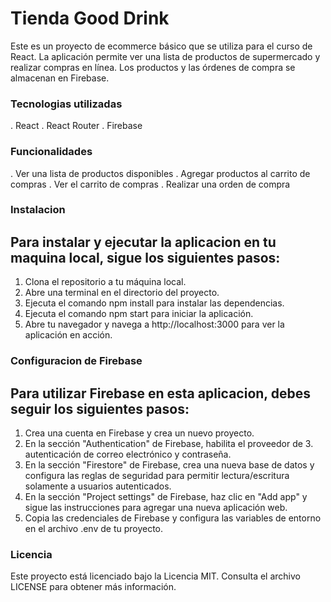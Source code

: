 # Tienda Good Drink

Este es un proyecto de ecommerce básico que se utiliza para el curso de React. La aplicación permite ver una lista de productos de supermercado y realizar compras en línea. Los productos y las órdenes de compra se almacenan en Firebase.

### Tecnologias utilizadas

. React
. React Router
. Firebase

### Funcionalidades

. Ver una lista de productos disponibles
. Agregar productos al carrito de compras
. Ver el carrito de compras
. Realizar una orden de compra

### Instalacion

## Para instalar y ejecutar la aplicacion en tu maquina local, sigue los siguientes pasos:

1. Clona el repositorio a tu máquina local.
2. Abre una terminal en el directorio del proyecto.
3. Ejecuta el comando npm install para instalar las dependencias.
4. Ejecuta el comando npm start para iniciar la aplicación.
5. Abre tu navegador y navega a http://localhost:3000 para ver la aplicación en acción.

### Configuracion de Firebase

## Para utilizar Firebase en esta aplicacion, debes seguir los siguientes pasos: 

1. Crea una cuenta en Firebase y crea un nuevo proyecto.
2. En la sección "Authentication" de Firebase, habilita el proveedor de 3. autenticación de correo electrónico y contraseña.
3. En la sección "Firestore" de Firebase, crea una nueva base de datos y configura las reglas de seguridad para permitir lectura/escritura solamente a usuarios autenticados.
4. En la sección "Project settings" de Firebase, haz clic en "Add app" y sigue las instrucciones para agregar una nueva aplicación web.
5. Copia las credenciales de Firebase y configura las variables de entorno en el archivo .env de tu proyecto.

### Licencia 

Este proyecto está licenciado bajo la Licencia MIT. Consulta el archivo LICENSE para obtener más información.